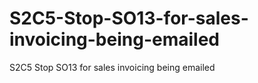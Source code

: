 S2C5-Stop-SO13-for-sales-invoicing-being-emailed
================================================

S2C5 Stop SO13 for sales invoicing being emailed
